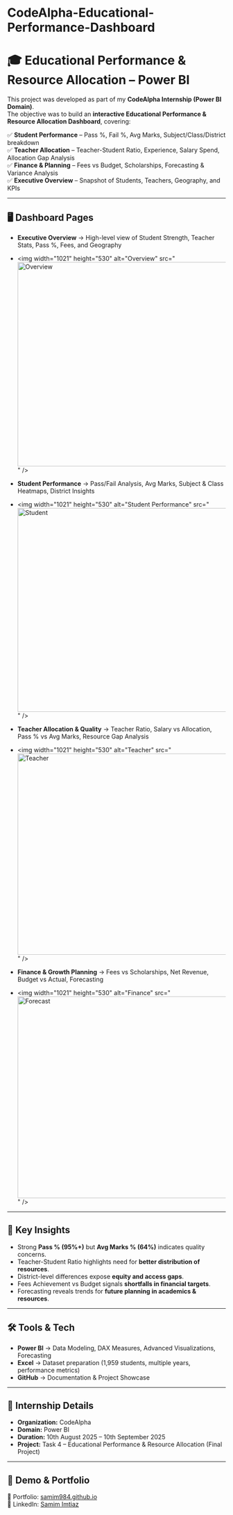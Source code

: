 # CodeAlpha-Educational-Performance-Dashboard  

# 🎓 Educational Performance & Resource Allocation – Power BI  

This project was developed as part of my **CodeAlpha Internship (Power BI Domain)**.  
The objective was to build an **interactive Educational Performance & Resource Allocation Dashboard**, covering:  

✅ **Student Performance** – Pass %, Fail %, Avg Marks, Subject/Class/District breakdown  
✅ **Teacher Allocation** – Teacher-Student Ratio, Experience, Salary Spend, Allocation Gap Analysis  
✅ **Finance & Planning** – Fees vs Budget, Scholarships, Forecasting & Variance Analysis  
✅ **Executive Overview** – Snapshot of Students, Teachers, Geography, and KPIs  

---

## 🖥️ Dashboard Pages  

- **Executive Overview** → High-level view of Student Strength, Teacher Stats, Pass %, Fees, and Geography  

- <img width="1021" height="530" alt="Overview" src="<img width="915" height="471" alt="Overview" src="https://github.com/user-attachments/assets/be049b03-3eb1-4785-922e-4045767f82b6" />
" />  

- **Student Performance** → Pass/Fail Analysis, Avg Marks, Subject & Class Heatmaps, District Insights  

- <img width="1021" height="530" alt="Student Performance" src="<img width="913" height="470" alt="Student" src="https://github.com/user-attachments/assets/3f819163-8f1d-449b-8ab1-1f678fc09a38" />
" />  

- **Teacher Allocation & Quality** → Teacher Ratio, Salary vs Allocation, Pass % vs Avg Marks, Resource Gap Analysis  

- <img width="1021" height="530" alt="Teacher" src="<img width="912" height="464" alt="Teacher" src="https://github.com/user-attachments/assets/b02cfd18-6844-40c8-86fb-ec1944e2b7ea" />
" />  

- **Finance & Growth Planning** → Fees vs Scholarships, Net Revenue, Budget vs Actual, Forecasting  

- <img width="1021" height="530" alt="Finance" src="<img width="907" height="465" alt="Forecast" src="https://github.com/user-attachments/assets/d88b7851-e60b-4cc0-9b2b-23dee760d1c9" />
" />  

---

## 🎯 Key Insights  

- Strong **Pass % (95%+)** but **Avg Marks % (64%)** indicates quality concerns.  
- Teacher-Student Ratio highlights need for **better distribution of resources**.  
- District-level differences expose **equity and access gaps**.  
- Fees Achievement vs Budget signals **shortfalls in financial targets**.  
- Forecasting reveals trends for **future planning in academics & resources**.  

---

## 🛠️ Tools & Tech  

- **Power BI** → Data Modeling, DAX Measures, Advanced Visualizations, Forecasting  
- **Excel** → Dataset preparation (1,959 students, multiple years, performance metrics)  
- **GitHub** → Documentation & Project Showcase  

---

## 📌 Internship Details  

- **Organization:** CodeAlpha  
- **Domain:** Power BI  
- **Duration:** 10th August 2025 – 10th September 2025  
- **Project:** Task 4 – Educational Performance & Resource Allocation (Final Project)  

---

## 🚀 Demo & Portfolio  

🔗 Portfolio: [samim984.github.io](https://samim984.github.io)  
🔗 LinkedIn: [Samim Imtiaz](https://www.linkedin.com/in/samim-imtiaz)  

